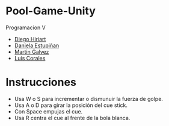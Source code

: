 # Pool-Game-Unity

Programacion V
- [Diego Hiriart](https://github.com/Diego-Hiriart)
- [Daniela Estupiñan](https://github.com/Daniela-Estupinan)
- [Martin Galvez](https://github.com/MGA1398)
- [Luis Corales](https://github.com/LuisCorales)

# Instrucciones
- Usa W o S para incrementar o dismunuir la fuerza de golpe.
- Usa A o D para girar la posición del cue stick.
- Con Space empujas el cue.
- Usa R centra el cue al frente de la bola blanca.
